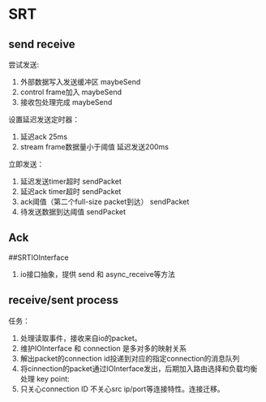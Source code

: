 # SRT

## send receive
尝试发送:
1. 外部数据写入发送缓冲区 maybeSend
2. control frame加入 maybeSend
3. 接收包处理完成 maybeSend

设置延迟发送定时器：
1. 延迟ack 25ms
2. stream frame数据量小于阈值 延迟发送200ms

立即发送：
1. 延迟发送timer超时 sendPacket
2. 延迟ack timer超时 sendPacket
3. ack阈值（第二个full-size packet到达） sendPacket
4. 待发送数据到达阈值 sendPacket

## Ack

##SRTIOInterface
1. io接口抽象，提供 send 和 async_receive等方法

## receive/sent process
任务：
1. 处理读取事件，接收来自io的packet。
2. 维护IOInterface 和 connection 是多对多的映射关系
3. 解出packet的connection id投递到对应的指定connection的消息队列
4. 将cinnection的packet通过IOInterface发出，后期加入路由选择和负载均衡处理
key point:
1. 只关心connection ID 不关心src ip/port等连接特性。连接迁移。